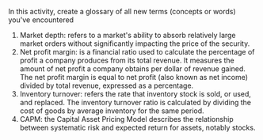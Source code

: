 In this activity, create a glossary of all new terms (concepts or words) you've encountered
1.	Market depth: refers to a market's ability to absorb relatively large market orders without significantly impacting the price of the security.
2.	Net profit margin: is a financial ratio used to calculate the percentage of profit a company produces from its total revenue. It measures the amount of net profit a company obtains per dollar of revenue gained. The net profit margin is equal to net profit (also known as net income) divided by total revenue, expressed as a percentage.
3.	Inventory turnover: refers the rate that inventory stock is sold, or used, and replaced. The inventory turnover ratio is calculated by dividing the cost of goods by average inventory for the same period.
4.	CAPM: the Capital Asset Pricing Model describes the relationship between systematic risk and expected return for assets, notably stocks.


